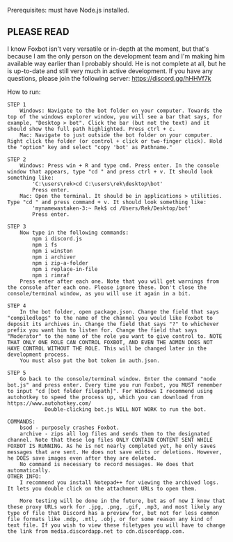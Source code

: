 Prerequisites: must have Node.js installed.

PLEASE READ
-----------

I know Foxbot isn't very versatile or in-depth at the moment, but that's
because I am the only person on the development team and I'm making him
available way earlier than I probably should. He is not complete at all,
but he is up-to-date and still very much in active development. If you
have any questions, please join the following server:
https://discord.gg/hHHVf7k

How to run:

	STEP 1
		Windows: Navigate to the bot folder on your computer. Towards the top of the windows explorer window, you will see a bar that says, for example, "Desktop > bot". Click the bar (but not the text) and it should show the full path highlighted. Press ctrl + c.
		Mac: Navigate to just outside the bot folder on your computer. Right click the folder (or control + click or two-finger click). Hold the "option" key and select "copy 'bot' as Pathname."

	STEP 2
		Windows: Press win + R and type cmd. Press enter. In the console window that appears, type "cd " and press ctrl + v. It should look something like:
			'C:\users\rek>cd C:\users\rek\desktop\bot'
			Press enter.
		Mac: Open the terminal. It should be in applications > utilities. Type "cd " and press command + v. It should look something like:
			'mynamewastaken-3:~ Rek$ cd /Users/Rek/Desktop/bot'
			Press enter.

	STEP 3
		Now type in the following commands:
			npm i discord.js
			npm i fs
			npm i winston
			npm i archiver
			npm i zip-a-folder
			npm i replace-in-file
			npm i rimraf
		Press enter after each one. Note that you will get warnings from the console after each one. Please ignore these. Don't close the console/terminal window, as you will use it again in a bit.

	STEP 4
		In the bot folder, open package.json. Change the field that says "compiledlogs" to the name of the channel you would like Foxbot to deposit its archives in. Change the field that says "?" to whichever prefix you want him to listen for. Change the field that says "Moderator" to the name of the role you want to give control to. NOTE THAT ONLY ONE ROLE CAN CONTROL FOXBOT, AND EVEN THE ADMIN DOES NOT HAVE CONTROL WITHOUT THE ROLE. This will be changed later in the development process.
		You must also put the bot token in auth.json.

	STEP 5 
		Go back to the console/terminal window. Enter the command "node bot.js" and press enter. Every time you run Foxbot, you MUST remember to input "cd [bot folder filepath]". For Windows I recommend using autohotkey to speed the process up, which you can download from https://www.autohotkey.com/ 
                Double-clicking bot.js WILL NOT WORK to run the bot.

    COMMANDS:
        bsod - purposely crashes Foxbot.
        archive - zips all log files and sends them to the designated channel. Note that these log files ONLY CONTAIN CONTENT SENT WHILE FOXBOT IS RUNNING. As he is not nearly completed yet, he only saves messages that are sent. He does not save edits or deletions. However, he DOES save images even after they are deleted. 
        No command is necessary to record messages. He does that automatically.
    OTHER INFO:
        I recommend you install Notepad++ for viewing the archived logs. It lets you double click on the attachment URLs to open them.
        
        More testing will be done in the future, but as of now I know that these proxy URLs work for .jpg, .png, .gif, .mp3, and most likely any type of file that Discord has a preview for, but not for less common file formats like .mdp, .mtl, .obj, or for some reason any kind of text file. If you wish to view these filetypes you will have to change the link from media.discordapp.net to cdn.discordapp.com.
